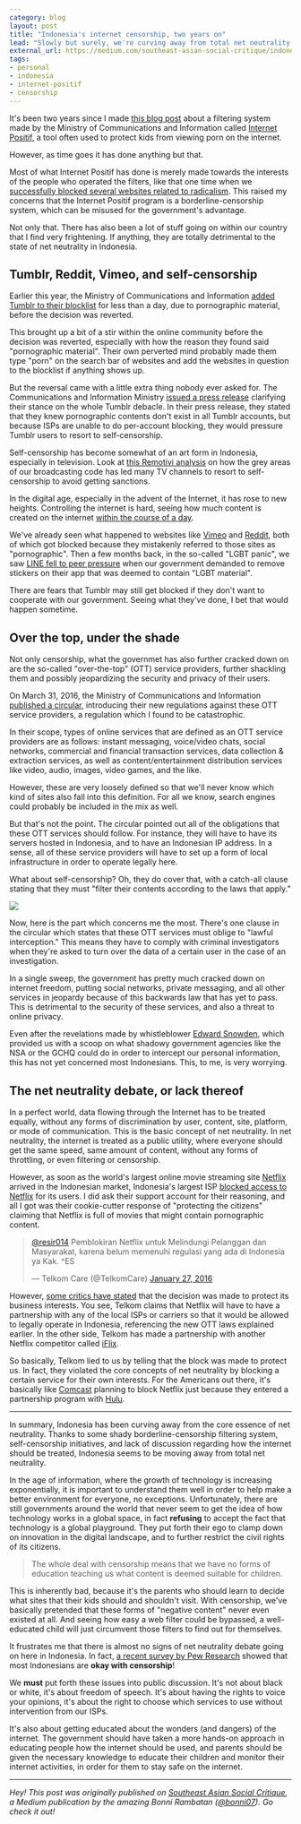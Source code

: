 ```yaml
---
category: blog
layout: post
title: "Indonesia's internet censorship, two years on"
lead: "Slowly but surely, we're curving away from total net neutrality."
external_url: https://medium.com/southeast-asian-social-critique/indonesias-internet-censorship-two-years-on-41831c6c16b4
tags:
- personal
- indonesia
- internet-positif
- censorship
---
```


It's been two years since I made [this blog post](https://resir014.github.io/2014/05/12/a-desperate-plea-for-internet-freedom/) about a filtering system made by the Ministry of Communications and Information called [Internet Positif](http://trustpositif.kominfo.go.id/), a tool often used to protect kids from viewing porn on the internet.

However, as time goes it has done anything but that.

Most of what Internet Positif has done is merely made towards the interests of the people who operated the filters, like that one time when we [successfully blocked several websites related to radicalism](http://tekno.kompas.com/read/2016/01/26/15345707/Kemenkominfo.Kembali.Blokir.24.Situs.Radikal). This raised my concerns that the Internet Positif program is a borderline-censorship system, which can be misused for the government's advantage.

Not only that. There has also been a lot of stuff going on within our country that I find very frightening. If anything, they are totally detrimental to the state of net neutrality in Indonesia.

## Tumblr, Reddit, Vimeo, and self-censorship

Earlier this year, the Ministry of Communications and Information [added Tumblr to their blocklist](https://resir014.github.io/2016/02/17/tumblr-and-the-internet-positif-hammer/) for less than a day, due to pornographic material, before the decision was reverted.

This brought up a bit of a stir within the online community before the decision was reverted, especially with how the reason they found said "pornographic material". Their own perverted mind probably made them type "porn" on the search bar of websites and add the websites in question to the blocklist if anything shows up.

But the reversal came with a little extra thing nobody ever asked for. The Communications and Information Ministry [issued a press release](https://kominfo.go.id/index.php/content/detail/6808/Siaran+Pers+No.20-PIH-KOMINFO-2-2016+tentang+Klarifikasi+Kemkominfo+mengenai+Rencana+Pemblokiran+Situs+Tumblr/0/siaran_pers) clarifying their stance on the whole Tumblr debacle. In their press release, they stated that they knew pornographic contents don't exist in all Tumblr accounts, but because ISPs are unable to do per-account blocking, they would pressure Tumblr users to resort to self-censorship.

Self-censorship has become somewhat of an art form in Indonesia, especially in television. Look at [this Remotivi analysis](https://www.youtube.com/watch?v=lOiINohtClY) on how the grey areas of our broadcasting code has led many TV channels to resort to self-censorship to avoid getting sanctions.

In the digital age, especially in the advent of the Internet, it has rose to new heights. Controlling the internet is hard, seeing how much content is created on the internet [within the course of a day](http://onesecond.designly.com/).

We've already seen what happened to websites like [Vimeo](https://vimeo.com/) and [Reddit](https://www.reddit.com/), both of which got blocked because they mistakenly referred to those sites as "pornographic". Then a few months back, in the so-called "LGBT panic", we saw [LINE fell to peer pressure](http://www.engadget.com/2016/02/11/indonesia-demands-line-remove-lgbt-stickers-from-its-app/) when our government demanded to remove stickers on their app that was deemed to contain "LGBT material".

There are fears that Tumblr may still get blocked if they don't want to cooperate with our government. Seeing what they've done, I bet that would happen sometime.

## Over the top, under the shade

Not only censorship, what the governmet has also further cracked down on are the so-called "over-the-top" (OTT) service providers, further shackling them and possibly jeopardizing the security and privacy of their users.

On March 31, 2016, the Ministry of Communications and Information [published a circular](https://web.kominfo.go.id/sites/default/files/users/3997/Surat%20Edaran%20Menkominfo%20No.%203%20Tahun%202016%20ttg%20Penyediaan%20Layanan%20Aplikasi%20dan%20atau%20Konten%20melalui%20internet.pdf), introducing their new regulations against these OTT service providers, a regulation which I found to be catastrophic.

In their scope, types of online services that are defined as an OTT service providers are as follows: instant messaging, voice/video chats, social networks, commercial and financial transaction services, data collection & extraction services, as well as content/entertainment distribution services like video, audio, images, video games, and the like.

However, these are very loosely defined so that we'll never know which kind of sites also fall into this definition. For all we know, search engines could probably be included in the mix as well.

But that's not the point. The circular pointed out all of the obligations that these OTT services should follow. For instance, they will have to have its servers hosted in Indonesia, and to have an Indonesian IP address. In a sense, all of these service providers will have to set up a form of local infrastructure in order to operate legally here.

What about self-censorship? Oh, they do cover that, with a catch-all clause stating that they must "filter their contents according to the laws that apply."

![](/images/blog/2016/indonesias-internet-censorship-two-years-on/1-2dQrOOAbyQ0opAmBsu9tJw.jpg)

Now, here is the part which concerns me the most. There's one clause in the circular which states that these OTT services must oblige to "lawful interception." This means they have to comply with criminal investigators when they're asked to turn over the data of a certain user in the case of an investigation.

In a single sweep, the government has pretty much cracked down on internet freedom, putting social networks, private messaging, and all other services in jeopardy because of this backwards law that has yet to pass. This is detrimental to the security of these services, and also a threat to online privacy.

Even after the revelations made by whistleblower [Edward Snowden](https://en.wikipedia.org/wiki/Edward_Snowden), which provided us with a scoop on what shadowy government agencies like the NSA or the GCHQ could do in order to intercept our personal information, this has not yet concerned most Indonesians. This, to me, is very worrying.

## The net neutrality debate, or lack thereof

In a perfect world, data flowing through the Internet has to be treated equally, without any forms of discrimination by user, content, site, platform, or mode of communication. This is the basic concept of net neutrality. In net neutrality, the internet is treated as a public utility, where everyone should get the same speed, same amount of content, without any forms of throttling, or even filtering or censorship.

However, as soon as the world's largest online movie streaming site [Netflix](https://www.netflix.com/) arrived in the Indonesian market, Indonesia's largest ISP [blocked access to Netflix](https://www.techinasia.com/indonesia-telkom-blocks-netflix) for its users. I did ask their support account for their reasoning, and all I got was their cookie-cutter response of "protecting the citizens" claiming that Netflix is full of movies that might contain pornographic content.

<blockquote class="twitter-tweet" data-lang="en"><p lang="in" dir="ltr"><a href="https://twitter.com/resir014">@resir014</a> Pemblokiran Netflix untuk Melindungi Pelanggan dan Masyarakat, karena belum memenuhi regulasi yang ada di Indonesia ya Kak. ^ES</p>&mdash; Telkom Care (@TelkomCare) <a href="https://twitter.com/TelkomCare/status/692385509868331008">January 27, 2016</a></blockquote>

However, [some critics have stated](https://www.techinasia.com/why-indonesia-needs-a-net-neutrality-debate) that the decision was made to protect its business interests. You see, Telkom claims that Netflix will have to have a partnership with any of the local ISPs or carriers so that it would be allowed to legally operate in Indonesia, referencing the new OTT laws explained earlier. In the other side, Telkom has made a partnership with another Netflix competitor called [iFlix](https://www.iflix.com/).

So basically, Telkom lied to us by telling that the block was made to protect us. In fact, they violated the core concepts of net neutrality by blocking a certain service for their own interests. For the Americans out there, it's basically like [Comcast](https://www.xfinity.com/) planning to block Netflix just because they entered a partnership program with [Hulu](http://www.hulu.com/).

---

In summary, Indonesia has been curving away from the core essence of net neutrality. Thanks to some shady borderline-censorship filtering system, self-censorship initiatives, and lack of discussion regarding how the internet should be treated, Indonesia seems to be moving away from total net neutrality.

In the age of information, where the growth of technology is increasing exponentially, it is important to understand them well in order to help make a better environment for everyone, no exceptions. Unfortunately, there are still governments around the world that never seem to get the idea of how technology works in a global space, in fact **refusing** to accept the fact that technology is a global playground. They put forth their ego to clamp down on innovation in the digital landscape, and to further restrict the civil rights of its citizens.

> The whole deal with censorship means that we have no forms of education teaching us what content is deemed suitable for children.

This is inherently bad, because it's the parents who should learn to decide what sites that their kids should and shouldn't visit. With censorship, we've basically pretended that these forms of "negative content" never even existed at all. And seeing how easy a web filter could be bypassed, a well-educated child will just circumvent those filters to find out for themselves.

It frustrates me that there is almost no signs of net neutrality debate going on here in Indonesia. In fact, [a recent survey by Pew Research](http://www.pewglobal.org/2015/11/18/global-support-for-principle-of-free-expression-but-opposition-to-some-forms-of-speech/) showed that most Indonesians are **okay with censorship**!

We **must** put forth these issues into public discussion. It's not about black or white, it's about freedom of speech. It's about having the rights to voice your opinions, it's about the right to choose which services to use without intervention from our ISPs.

It's also about getting educated about the wonders (and dangers) of the internet. The government should have taken a more hands-on approach in educating people how the internet should be used, and parents should be given the necessary knowledge to educate their children and monitor their internet activities, in order for them to stay safe on the internet.

---

*Hey! This post was originally published on [Southeast Asian Social Critique](https://medium.com/southeast-asian-social-critique), a Medium publication by the amazing Bonni Rambatan ([@bonni07](https://twitter.com/bonni07)). Go check it out!*
